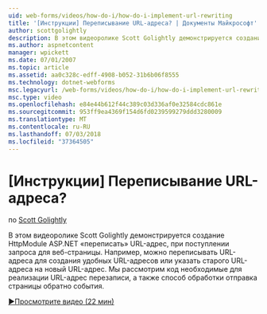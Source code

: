 ```yaml
---
uid: web-forms/videos/how-do-i/how-do-i-implement-url-rewriting
title: '[Инструкции] Переписывание URL-адреса? | Документы Майкрософт'
author: scottgolightly
description: В этом видеоролике Scott Golightly демонстрируется создание HttpModule ASP.NET «переписать» URL-адрес, при поступлении запроса для веб-страницы. Может потребоваться переписать...
ms.author: aspnetcontent
manager: wpickett
ms.date: 07/01/2007
ms.topic: article
ms.assetid: aa0c328c-edff-4908-b052-31b6b06f8555
ms.technology: dotnet-webforms
msc.legacyurl: /web-forms/videos/how-do-i/how-do-i-implement-url-rewriting
msc.type: video
ms.openlocfilehash: e84e44b612f44c389c03d336af0e32584cdc861e
ms.sourcegitcommit: 953ff9ea4369f154d6fd0239599279ddd3280009
ms.translationtype: MT
ms.contentlocale: ru-RU
ms.lasthandoff: 07/03/2018
ms.locfileid: "37364505"
---
```

<a name="how-do-i-implement-url-rewriting"></a>[Инструкции] Переписывание URL-адреса?
====================
по [Scott Golightly](https://github.com/scottgolightly)

В этом видеоролике Scott Golightly демонстрируется создание HttpModule ASP.NET «переписать» URL-адрес, при поступлении запроса для веб-страницы. Например, можно переписывать URL-адреса для создания удобных URL-адресов или указать старого URL-адреса на новый URL-адрес. Мы рассмотрим код необходимые для реализации URL-адрес перезаписи, а также способ обработки отправка страницы обратно события.

[&#9654;Просмотрите видео (22 мин)](https://channel9.msdn.com/Blogs/ASP-NET-Site-Videos/how-do-i-implement-url-rewriting)
